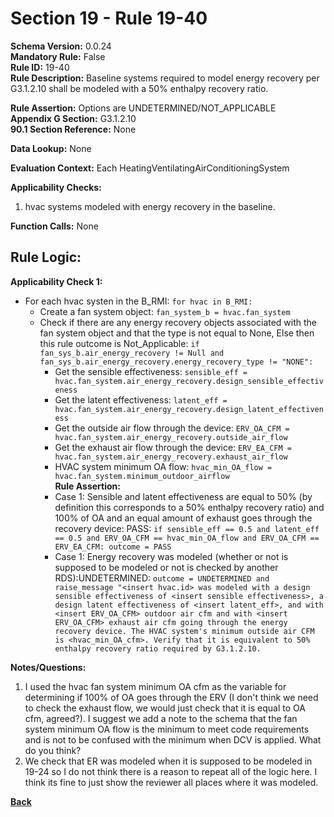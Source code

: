 # Section 19 - Rule 19-40         
**Schema Version:** 0.0.24      
**Mandatory Rule:** False      
**Rule ID:** 19-40         
**Rule Description:** Baseline systems required to model energy recovery per G3.1.2.10 shall be modeled with a 50% enthalpy recovery ratio. 

**Rule Assertion:** Options are UNDETERMINED/NOT_APPLICABLE     
**Appendix G Section:** G3.1.2.10         
**90.1 Section Reference:** None  

**Data Lookup:** None  

**Evaluation Context:** Each HeatingVentilatingAirConditioningSystem  

**Applicability Checks:** 
1. hvac systems modeled with energy recovery in the baseline.   

**Function Calls:**  None  

## Rule Logic:      
**Applicability Check 1:**  
- For each hvac systen in the B_RMI: `for hvac in B_RMI:`  
    - Create a fan system object: `fan_system_b = hvac.fan_system`  
    - Check if there are any energy recovery objects associated with the fan system object and that the type is not equal to None, Else then this rule outcome is Not_Applicable: `if fan_sys_b.air_energy_recovery != Null and fan_sys_b.air_energy_recovery.energy_recovery_type != "NONE":` 
        - Get the sensible effectiveness: `sensible_eff = hvac.fan_system.air_energy_recovery.design_sensible_effectiveness`  
        - Get the latent effectiveness: `latent_eff = hvac.fan_system.air_energy_recovery.design_latent_effectiveness`  
        - Get the outside air flow through the device: `ERV_OA_CFM = hvac.fan_system.air_energy_recovery.outside_air_flow`  
        - Get the exhaust air flow through the device: `ERV_EA_CFM = hvac.fan_system.air_energy_recovery.exhaust_air_flow`  
        - HVAC system minimum OA flow: `hvac_min_OA_flow = hvac.fan_system.minimum_outdoor_airflow`  
        **Rule Assertion:** 
        - Case 1: Sensible and latent effectiveness are equal to 50% (by definition this corresponds to a 50% enthalpy recovery ratio) and 100% of OA and an equal amount of exhaust goes through the recovery device: PASS: `if sensible_eff == 0.5 and latent_eff == 0.5 and ERV_OA_CFM == hvac_min_OA_flow and ERV_OA_CFM == ERV_EA_CFM: outcome = PASS`  
        - Case 1: Energy recovery was modeled (whether or not is supposed to be modeled or not is checked by another RDS):UNDETERMINED: `outcome = UNDETERMINED and raise_message "<insert hvac.id> was modeled with a design sensible effectiveness of <insert sensible effectiveness>, a design latent effectiveness of <insert latent_eff>, and with <insert ERV_OA_CFM> outdoor air cfm and with <insert ERV_OA_CFM> exhaust air cfm going through the energy recovery device. The HVAC system's minimum outside air CFM is <hvac_min_OA_cfm>. Verify that it is equivalent to 50% enthalpy recovery ratio required by G3.1.2.10.`  

**Notes/Questions:**  
1. I used the hvac fan system minimum OA cfm as the variable for determining if 100% of OA goes through the ERV (I don't think we need to check the exhaust flow, we would just check that it is equal to OA cfm, agreed?). I suggest we add a note to the schema that the fan system minimum OA flow is the minimum to meet code requirements and is not to be confused with the minimum when DCV is applied. What do you think?
2. We check that ER was modeled when it is supposed to be modeled in 19-24 so I do not think there is a reason to repeat all of the logic here.  I think its fine to just show the reviewer all places where it was modeled. 

**[Back](_toc.md)**


